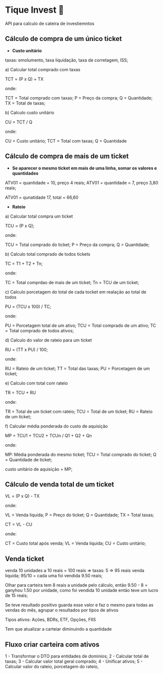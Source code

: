 # Tique Invest 💸

API para calculo de cateira de investiemntos

## Cálculo de compra de um único ticket

- **Custo unitário**

taxas: emolumento, taxa liquidação, taxa de corretagem, ISS;

a) Calcular total comprado com taxas

TCT = (P x Q) + TX

onde:

TCT = Total comprado com taxas;
P = Preço da compra;
Q = Quantidade;
TX = Total de taxas;

b) Calculo custo unitário

CU = TCT / Q

onde:

CU = Custo unitário;
TCT = Total com taxas;
Q = Quantidade

## Cálculo de compra de mais de um ticket

- **Se aparecer o mesmo ticket em mais de uma linha, somar os valores e quantidades**

ATV01 = quantidade = 10, preço 4 reais;
ATV01 = quantidade = 7, preço 3,80 reais;

ATV01 = qunatidade 17, total = 66,60

- **Rateio**

a) Calcular total compra um ticket

TCU = (P x Q);

onde:

TCU = Total comprado do ticket;
P = Preço da compra;
Q = Quantidade;

b) Calculo total comprado de todos tickets

TC = T1 + T2 + Tn;

onde:

TC = Total comprdao de mais de um ticket;
Tn = TCU de um ticket;

c) Calculo porcetagem do total de cada tocket em realação ao total de todos

PU = (TCU x 100) / TC;

onde:

PU = Porcetagem total de um ativo;
TCU = Total comprado de um ativo;
TC = Total comprado de todos ativos;

d) Calculo do valor de rateio para um ticket

RU = (TT x PU) / 100;

onde:

RU = Rateio de um ticket;
TT = Total das taxas;
PU = Porcetagem de um ticket;

e) Calculo com total com rateio

TR = TCU + RU

onde:

TR = Total de um ticket com rateio;
TCU = Total de um ticket;
RU = Rateio de um ticket;

f) Calcular média ponderada do custo de aquisição

MP = TCU1 + TCU2 + TCUn / Q1 + Q2 + Qn

onde:

MP: Média ponderada do mesmo ticket;
TCU = Total comprado do ticket;
Q = Quantidade de ticket;

custo unitário de aquisição = MP;

## Cálculo de venda total de um ticket

VL = (P x Q) - TX

onde:

VL = Venda liquida;
P = Preço do ticket;
Q = Quantidade;
TX = Total taxas;

CT = VL - CU

onde:

CT = Custo total após venda;
VL = Venda liquida;
CU = Custo unitário;

## Venda ticket

venda 10 unidades a 10 reais = 100 reais => taxas: 5 => 95 reais venda liquida; 95/10 = cada uma foi vendida 9.50 reais;

Olhar para carteira tem 8 reais a unidade pelo cálculo, então 9.50 - 8 = ganyhou 1.50 por unidade, como foi vendida 10 unidade então teve um lucro de 15 reais;

Se teve resultado positivo guarda esse valor e faz o mesmo para todas as vendas do mês, agrupar o resultados por tipos de ativos

Tipos ativos: Ações, BDRs, ETF, Opções, FIIS

Tem que atualizar a carteiar diminuindo a quantidade

## Fluxo criar carteira com ativos

1 - Transformar o DTO para entidades de dominios;
2 - Calcular total de taxas;
3 - Calcular valor total geral comprado;
4 - Unificar ativos;
5 - Calcular valor do rateio, porcetagem do rateio,

